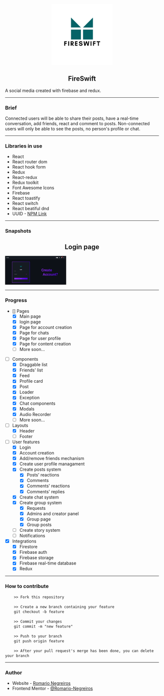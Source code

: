 <p align="center">
    <img width="200" src="./src/assets/logo.png" alt="Fire Swift Logo"></img>
    <h2 align="center" >FireSwift</h2>
</p>

A social media created with firebase and redux.

---

### Brief

Connected users will be able to share their posts, have a real-time conversation, add friends, react and comment to posts.
Non-connected users will only be able to see the posts, no person's profile or chat.

---

### Libraries in use

- React
- React router dom
- React hook form
- Redux
- React-redux
- Redux toolkit
- Font Awesome Icons
- Firebase
- React toastify
- React switch
- React beatiful dnd
- UUID - [NPM Link](https://www.npmjs.com/package/uuid)

---

### Snapshots

<p align="center">
    <h2 align="center" >Login page</h2>
    <img width="200" src="./src/assets/login-page-snapshot.png" alt="Login page snapshot"></img>
</p>

---

### Progress

- [] Pages
    - [x] Main page
    - [x] login page 
    - [x] Page for account creation 
    - [x] Page for chats
    - [x] Page for user profile
    - [x] Page for content creation
    - [ ] More soon...
- [ ] Components
    - [x] Draggable list
    - [x] Friends' list
    - [x] Feed
    - [x] Profile card
    - [x] Post
    - [x] Loader
    - [x] Exception
    - [x] Chat components 
    - [x] Modals
    - [x] Audio Recorder
    - [ ] More soon...
- [ ] Layouts    
    - [x] Header
    - [ ] Footer
- [ ] User features
    - [x] Login
    - [x] Account creation
    - [x] Add/remove friends mechanism
    - [x] Create user profile managament 
    - [x] Create posts system
        - [x] Posts' reactions
        - [x] Comments
        - [x] Comments' reactions
        - [x] Comments' replies
    - [x] Create chat system
    - [x] Create group system
        - [x] Requests
        - [x] Admins and creator panel
        - [x] Group page
        - [x] Group posts 
    - [ ] Create story system
    - [ ] Notifications
- [x] Integrations
    - [x] Firestore
    - [x] Firebase auth
    - [x] Firebase storage
    - [x] Firebase real-time database
    - [x] Redux 

---

### How to contribute

```
    >> Fork this repository

    >> Create a new branch containing your feature
    git checkout -b feature

    >> Commit your changes
    git commit -m "new feature"

    >> Push to your branch
    git push origin feature

    >> After your pull request's merge has been done, you can delete your branch

```

---

### Author

- Website - [Romario Negreiros](https://romario-negreiros.github.io/Romario-frontend/)
- Frontend Mentor - [@Romario-Negreiros](https://www.frontendmentor.io/profile/Romario-Negreiros)

